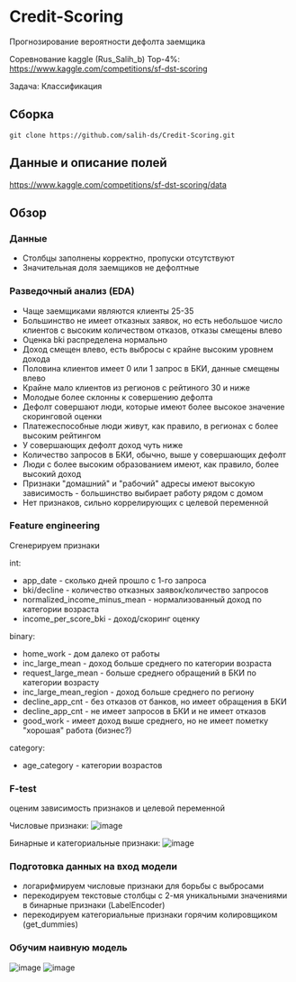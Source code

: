 # Credit-Scoring
Прогнозирование вероятности дефолта заемщика

Соревнование kaggle (Rus_Salih_b) Top-4%: https://www.kaggle.com/competitions/sf-dst-scoring

Задача: Классификация

## Сборка
    git clone https://github.com/salih-ds/Credit-Scoring.git

## Данные и описание полей
https://www.kaggle.com/competitions/sf-dst-scoring/data

## Обзор
### Данные
- Столбцы заполнены корректно, пропуски отсутствуют
- Значительная доля заемщиков не дефолтные

### Разведочный анализ (EDA)
- Чаще заемщиками являются клиенты 25-35
- Большинство не имеет отказных заявок, но есть небольшое число клиентов с высоким количеством отказов, отказы смещены влево
- Оценка bki распределена нормально
- Доход смещен влево, есть выбросы с крайне высоким уровнем дохода
- Половина клиентов имеет 0 или 1 запрос в БКИ, данные смещены влево
- Крайне мало клиентов из регионов с рейтиного 30 и ниже
- Молодые более склонны к совершению дефолта
- Дефолт совершают люди, которые имеют более высокое значение скоринговой оценки
- Платежеспособные люди живут, как правило, в регионах с более высоким рейтингом
- У совершающих дефолт доход чуть ниже
- Количество запросов в БКИ, обычно, выше у совершающих дефолт
- Люди с более высоким образованием имеют, как правило, более высокий доход
- Признаки "домашний" и "рабочий" адресы имеют высокую зависимость - большинство выбирает работу рядом с домом
- Нет признаков, сильно коррелирующих с целевой переменной

### Feature engineering
Сгенерируем признаки

int:
- app_date - cколько дней прошло с 1-го запроса
- bki/decline - количество отказных заявок/количество запросов
- normalized_income_minus_mean - нормализованный доход по категории возраста
- income_per_score_bki - доход/скоринг оценку

binary:
- home_work - дом далеко от работы
- inc_large_mean - доход больше среднего по категории возраста
- request_large_mean - больше среднего обращений в БКИ по категории возрасту
- inc_large_mean_region - доход больше среднего по региону
- decline_app_cnt - без отказов от банков, но имеет обращения в БКИ
- decline_app_cnt - не имеет запросов в БКИ и не имеет отказов
- good_work - имеет доход выше среднего, но не имеет пометку "хорошая" работа (бизнес?)

category:
- age_category - категории возрастов

### F-test
оценим зависимость признаков и целевой переменной

Числовые признаки:
![image](https://user-images.githubusercontent.com/73405095/196608892-0424712f-9587-4b3c-93f5-650867680f80.png)

Бинарные и категориальные признаки:
![image](https://user-images.githubusercontent.com/73405095/196608930-dcd32f7c-eff3-4b95-8631-49791851d27a.png)

### Подготовка данных на вход модели
- логарифмируем числовые признаки для борьбы с выбросами
- перекодируем текстовые столбцы с 2-мя уникальными значениями в бинарные признаки (LabelEncoder)
- перекодируем категориальные признаки горячим колировщиком (get_dummies)

### Обучим наивную модель
![image](https://user-images.githubusercontent.com/73405095/196611369-f61ed44f-d2d8-414b-870f-d375306a12c8.png)
![image](https://user-images.githubusercontent.com/73405095/196611989-ed60a17e-1679-4b96-8dbc-237edb4cbc02.png)
